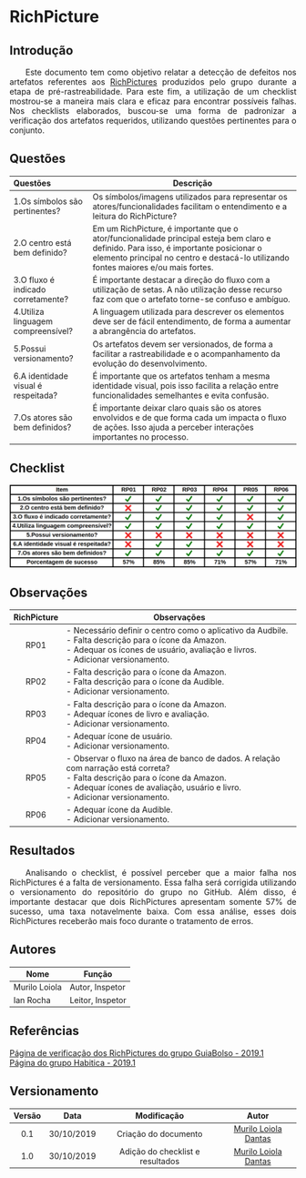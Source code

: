 # RichPicture

## Introdução

<p align="justify">&emsp;&emsp;Este documento tem como objetivo relatar a detecção de defeitos nos artefatos referentes aos <a href="/rich_picture">RichPictures</a> produzidos pelo grupo durante a etapa de pré-rastreabilidade. Para este fim, a utilização de um checklist mostrou-se a maneira mais clara e eficaz para encontrar possíveis falhas. Nos checklists elaborados, buscou-se uma forma de padronizar a verificação dos artefatos requeridos, utilizando questões pertinentes para o conjunto. </p>

## Questões
| Questões | Descrição |
| :----- | ----- |
| 1.Os símbolos são pertinentes? | Os símbolos/imagens utilizados para representar os atores/funcionalidades facilitam o entendimento e a leitura do RichPicture?  |
| 2.O centro está bem definido? | Em um RichPicture, é importante que o ator/funcionalidade principal esteja bem claro e definido. Para isso, é importante posicionar o elemento principal no centro e destacá-lo utilizando fontes maiores e/ou mais fortes. |
| 3.O fluxo é indicado corretamente? | É importante destacar a direção do fluxo com a utilização de setas. A não utilização desse recurso faz com que o artefato torne-se confuso e ambíguo. |
| 4.Utiliza linguagem compreensível? | A linguagem utilizada para descrever os elementos deve ser de fácil entendimento, de forma a aumentar a abrangência do artefatos. |
| 5.Possui versionamento? | Os artefatos devem ser versionados, de forma a facilitar a rastreabilidade e o acompanhamento da evolução do desenvolvimento. |
| 6.A identidade visual é respeitada? | É importante que os artefatos tenham a mesma identidade visual, pois isso facilita a relação entre funcionalidades semelhantes e evita confusão. |
| 7.Os atores são bem definidos? | É importante deixar claro quais são os atores envolvidos e de que forma cada um impacta o fluxo de ações. Isso ajuda a perceber interações importantes no processo. |

## Checklist
[![](img/verificacao_richpicture.png)](img/verificacao_richpicture.png)

## Observações
| RichPicture | Observações |
| :---------: | ----------- |
| RP01 | - Necessário definir o centro como o aplicativo da Audbile.</br>- Falta descrição para o ícone da Amazon.</br>- Adequar os ícones de usuário, avaliação e livros.</br>- Adicionar versionamento. |
| RP02 | - Falta descrição para o ícone da Amazon.</br>- Falta descrição para o ícone da Audible.</br>- Adicionar versionamento. |
| RP03 | - Falta descrição para o ícone da Amazon.</br> - Adequar ícones de livro e avaliação.</br>- Adicionar versionamento. |
| RP04 | - Adequar ícone de usuário.</br> - Adicionar versionamento. |
| RP05 | - Observar o fluxo na área de banco de dados. A relação com narração está correta?</br>- Falta descrição para o ícone da Amazon.</br>- Adequar ícones de avaliação, usuário e livro.</br>- Adicionar versionamento.|
| RP06 | - Adequar ícone da Audible.</br>- Adicionar versionamento. |

## Resultados

<p align="justify">&emsp;&emsp;Analisando o checklist, é possível perceber que a maior falha nos RichPictures é a falta de versionamento. Essa falha será corrigida utilizando o versionamento do repositório do grupo no GitHub. Além disso, é importante destacar que dois RichPictures apresentam somente 57% de sucesso, uma taxa notavelmente baixa. Com essa análise, esses dois RichPictures receberão mais foco durante o tratamento de erros. </p>

## Autores
| Nome | Função |
| ---- | ------ |
| Murilo Loiola | Autor, Inspetor |
| Ian Rocha | Leitor, Inspetor |

## Referências

<a href="https://fga-disciplinas.github.io/2019.1-Guia-Bolso/analise/analise_rich_picture/">Página de verificação dos RichPictures do grupo GuiaBolso - 2019.1</a></br>
<a href="https://requisitos-habitica.netlify.com/">Página do grupo Habitica - 2019.1</a>

## Versionamento

| Versão | Data | Modificação | Autor |
| :----: | :--: | :---------: | :---: |
|  0.1   | 30/10/2019 | Criação do documento | [Murilo Loiola Dantas](https://github.com/murilo-dan) |
| 1.0    | 30/10/2019 | Adição do checklist e resultados | [Murilo Loiola Dantas](https://github.com/murilo-dan) |
